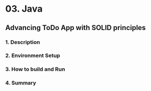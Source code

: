 # 03. Java

## Advancing ToDo App with SOLID principles

### 1. Description

### 2. Environment Setup

### 3. How to build and Run

### 4. Summary